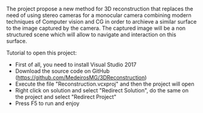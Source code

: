 The project propose a new method for 3D reconstruction that replaces the need of using stereo cameras for a monocular camera combining modern techniques of Computer vision and CG in order to archieve a similar surface to the image captured by the camera. The captured image will be a non structured scene which will allow to navigate and interaction on this surface.
 
Tutorial to open this project:
- First of all, you need to install Visual Studio 2017
- Download the source code on GitHub (https://github.com/MedeirosMG/3DReconstruction)
- Execute the file "Reconstruction.vcxproj" and then the project will open
- Right click on solution and select "Redirect Solution", do the same on the project and select "Redirect Project"
- Press F5 to run and enjoy
